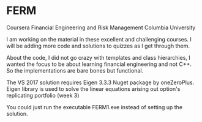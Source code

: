 # FERM
Coursera Financial Engineering and Risk Management Columbia University

I am working on the material in these excellent and challenging courses. 
I will be adding more code and solutions to quizzes as I get through them.

About the code, I did not go crazy with templates and class hierarchies, I wanted the focus to be 
about learning financial engineering and not C++. So the implementations are bare bones but functional.

The VS 2017 solution requires Eigen 3.3.3 Nuget package by oneZeroPlus.
Eigen library is used to solve the linear equations arising out option's replicating portfolio (week 3)

You could just run the executable FERM1.exe instead of setting up the solution.
